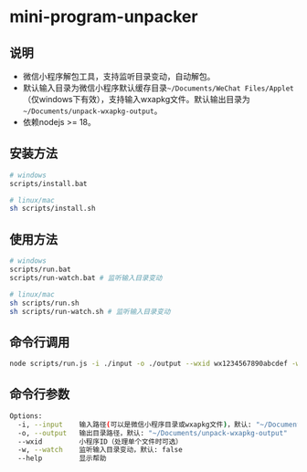 # mini-program-unpacker

## 说明

- 微信小程序解包工具，支持监听目录变动，自动解包。
- 默认输入目录为微信小程序默认缓存目录`~/Documents/WeChat Files/Applet`（仅windows下有效），支持输入wxapkg文件。默认输出目录为`~/Documents/unpack-wxapkg-output`。
-  依赖nodejs >= 18。

## 安装方法

```bash
# windows
scripts/install.bat

# linux/mac
sh scripts/install.sh
```

## 使用方法

```bash
# windows
scripts/run.bat
scripts/run-watch.bat # 监听输入目录变动

# linux/mac
sh scripts/run.sh
sh scripts/run-watch.sh # 监听输入目录变动
```

## 命令行调用

```bash
node scripts/run.js -i ./input -o ./output --wxid wx1234567890abcdef -w
```

## 命令行参数

```bash
Options:
  -i, --input    输入路径(可以是微信小程序目录或wxapkg文件)，默认: "~/Documents/WeChat Files/Applet"
  -o, --output   输出目录路径，默认: "~/Documents/unpack-wxapkg-output"
  --wxid         小程序ID（处理单个文件时可选）
  -w, --watch    监听输入目录变动，默认: false
  --help         显示帮助
```

